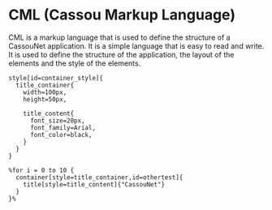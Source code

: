 # CML (Cassou Markup Language)

CML is a markup language that is used to define the structure of a CassouNet application. It is a simple language that is easy to read and write. It is used to define the structure of the application, the layout of the elements and the style of the elements.

```cml
style[id=container_style]{
  title_container{
    width=100px,
    height=50px,

    title_content{
      font_size=20px,
      font_family=Arial,
      font_color=black,
    }
  }
}

%for i = 0 to 10 {
  container[style=title_container,id=othertest]{
    title[style=title_content]{"CassouNet"}
  }
}%

```
